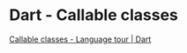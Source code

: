 # Dart - Callable classes

[Callable classes - Language tour | Dart](https://dart.dev/guides/language/language-tour#callable-classes)
